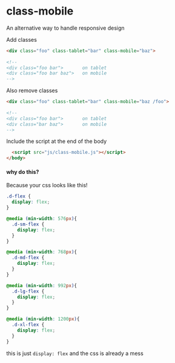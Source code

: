 # class-mobile
An alternative way to handle responsive design

Add classes

```html
<div class="foo" class-tablet="bar" class-mobile="baz">
  
<!--
<div class="foo bar">       on tablet
<div class="foo bar baz">   on mobile
-->
```

Also remove classes

```html
<div class="foo" class-tablet="bar" class-mobile="baz /foo">
  
<!--
<div class="foo bar">       on tablet
<div class="bar baz">       on mobile
-->
```

Include the script at the end of the body

```html
  <script src="js/class-mobile.js"></script>
</body>
```

#### why do this?

Because your css looks like this!

```css
.d-flex {
  display: flex;
}

@media (min-width: 576px){
  .d-sm-flex {
    display: flex;
  }
}

@media (min-width: 768px){
  .d-md-flex {
    display: flex;
  }
}

@media (min-width: 992px){
  .d-lg-flex {
    display: flex;
  }
}

@media (min-width: 1200px){
  .d-xl-flex {
    display: flex;
  }
}
```

this is just `display: flex` and the css is already a mess



